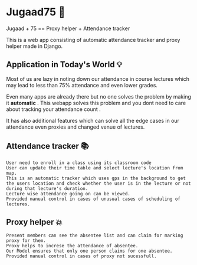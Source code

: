 # Jugaad75   :rocket:

Jugaad + 75   ==   Proxy helper +  Attendance tracker

This is a web app consisting of automatic attendance tracker and proxy helper made in Django.

## Application in Today's World  :bulb:

Most of us are lazy in noting down our attendance in course lectures which may lead to less than 75% attendance and even  lower grades.

Even many apps are already there but no one solves the problem by making it __automatic__ .
This webapp solves this problem and you dont need to care about tracking your attendance count .

It has also additional features which can solve all the edge cases in our attendance even proxies and changed venue of lectures.


## Attendance tracker  :books:
    User need to enroll in a class using its classroom code
    User can update their time table and select lecture's location from map.
    This is an automatic tracker which uses gps in the background to get the users location and check whether the user is in the lecture or not during that lecture's duration.
    Lecture wise attendance going on can be viewed. 
    Provided manual control in cases of unusual cases of scheduling of lectures.
    

## Proxy helper  :boom:
    Present members can see the absentee list and can claim for marking proxy for them.
    Proxy helps to increse the attendance of absentee.
    Our Model ensures that only one person claims for one absentee.
    Provided manual control in cases of proxy not sucessfull.
